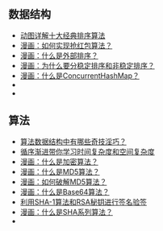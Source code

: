 ## 数据结构

- [动图详解十大经典排序算法](https://mp.weixin.qq.com/s?__biz=MzU4NzYwNDAwMg==&mid=2247484491&idx=1&sn=d31e2f773c452afe26c4edc3b3cad962&chksm=fde8cd06ca9f4410a7244a2a3449493ff1c4a6ecfaf304451b0bd32258b7c12ea5faf4043a21&scene=0#rd)
- [漫画：如何实现抢红包算法？](https://mp.weixin.qq.com/s?__biz=MzU4NzYwNDAwMg==&mid=2247484066&idx=1&sn=b520fc52c94c234d0404996d03ed281a&chksm=fde8cbefca9f42f9d5db0b9c4e79d9b388e1ccf19797189359ce3cd27a2106584d8284fc7b77&scene=0#rd)
- [漫画：什么是外部排序？](https://mp.weixin.qq.com/s?__biz=MzU4NzYwNDAwMg==&mid=2247484536&idx=3&sn=2a5742da066aaddd7986ac9bc3f969f0&chksm=fde8cd35ca9f44235fa0486ed8a4627f913cea97507dd362323f87d3b75f78a7e332ac712434&scene=0#rd)
- [漫画：为什么要分稳定排序和非稳定排序？](https://mp.weixin.qq.com/s?__biz=MzU4NzYwNDAwMg==&mid=2247484517&idx=1&sn=c9b53dd22d39297cc7ff7359fe77f3e7&chksm=fde8cd28ca9f443e8fa03340c684bb3197eadd425bfe1a3576a01bb6767fe3f1fd219a254824&scene=0#rd)
- [漫画：什么是ConcurrentHashMap？](https://mp.weixin.qq.com/s?__biz=MzU4NzYwNDAwMg==&mid=2247484511&idx=1&sn=47f9824c7e6be899e7899ef108150112&chksm=fde8cd12ca9f440498a807c3eb226d1a7c27392617cc84e81ccc8ceacdc9bb7bb38b2bd1c9ee&scene=0#rd)
- []()
- []()


## 算法

- [算法数据结构中有哪些奇技淫巧？](https://mp.weixin.qq.com/s?__biz=MzU4NzYwNDAwMg==&mid=2247485471&idx=1&sn=d7886008ee060c32ff2ae39dae65bc1a&chksm=fde8c152ca9f4844393df1bf83e13e2631dd960922fb51cf0c6e7233e94fdde783fd98523415&scene=0#rd)
- [循序渐进带你学习时间复杂度和空间复杂度](https://mp.weixin.qq.com/s?__biz=MzU4NzYwNDAwMg==&mid=2247484584&idx=1&sn=e04c783e558c9a2428179862feb20ef5&chksm=fde8cde5ca9f44f3597457643cdaa5917c8f433501f245dfed8a8951782f692ebd55dc19532b&scene=0#rd)
- [漫画：什么是加密算法？](https://mp.weixin.qq.com/s?__biz=MzU4NzYwNDAwMg==&mid=2247484720&idx=2&sn=b3c0efc21ce536fee6d9a56695547d64&chksm=fde8cc7dca9f456b19236708041a38db6794957a64c96bb2bff523c786078d647d4230352ea6&scene=0#rd)
- [漫画：什么是MD5算法？](https://mp.weixin.qq.com/s?__biz=MzU4NzYwNDAwMg==&mid=2247484099&idx=1&sn=fa4e42a57c33c6fa99cea543b204f017&chksm=fde8cb8eca9f4298526dc2b76173a1b2f05bb3f760709a3d7ed77e8543b813fe0eba5dc300ac&scene=0#rd)
- [漫画：如何破解MD5算法？](https://mp.weixin.qq.com/s?__biz=MzU4NzYwNDAwMg==&mid=2247484103&idx=1&sn=24046a063822ad9f31f0567ea67a092f&chksm=fde8cb8aca9f429cae28411414dd4082cea6c7d4a134da90dfa70d8a39ecf5365c86e2b6bdb2&scene=0#rd)
- [漫画：什么是Base64算法？](https://mp.weixin.qq.com/s?__biz=MzU4NzYwNDAwMg==&mid=2247484111&idx=1&sn=2b43bd746e13a96e210390d222912823&chksm=fde8cb82ca9f4294026b9716c7136d5d0c4bfbfffa44859a99a7d7b13a5698abaad885ee5dc7&scene=0#rd)
- [利用SHA-1算法和RSA秘钥进行签名验签](https://mp.weixin.qq.com/s?__biz=MzU4NzYwNDAwMg==&mid=2247484721&idx=2&sn=3d7d71003b50762845487047ca3826ae&chksm=fde8cc7cca9f456a15f88c14709249064a1d11bc651e2b93101d185df2aca74c77680de2bf46&scene=0#rd)
- [漫画：什么是SHA系列算法？](https://mp.weixin.qq.com/s?__biz=MzU4NzYwNDAwMg==&mid=2247484914&idx=1&sn=b6ddfe6af1218a8154c21503e69e1ca1&chksm=fde8ccbfca9f45a9a65a567770961c9667807e376fafc326f7e3edf63a4ea09f0c624f31eb77&scene=0#rd)
- []()




